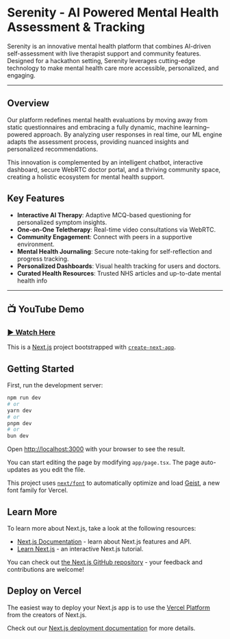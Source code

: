 # Serenity - AI Powered Mental Health Assessment & Tracking

Serenity is an innovative mental health platform that combines AI-driven self-assessment with live therapist support and community features. Designed for a hackathon setting, Serenity leverages cutting-edge technology to make mental health care more accessible, personalized, and engaging.

---

## **Overview**
Our platform redefines mental health evaluations by moving away from static questionnaires and embracing a fully dynamic, machine learning–powered approach. By analyzing user responses in real time, our ML engine adapts the assessment process, providing nuanced insights and personalized recommendations.  

This innovation is complemented by an intelligent chatbot, interactive dashboard, secure WebRTC doctor portal, and a thriving community space, creating a holistic ecosystem for mental health support.

## **Key Features**
- **Interactive AI Therapy**: Adaptive MCQ-based questioning for personalized symptom insights.  
- **One-on-One Teletherapy**: Real-time video consultations via WebRTC.  
- **Community Engagement**: Connect with peers in a supportive environment.  
- **Mental Health Journaling**: Secure note-taking for self-reflection and progress tracking.  
- **Personalized Dashboards**: Visual health tracking for users and doctors.  
- **Curated Health Resources**: Trusted NHS articles and up-to-date mental health info

---

## **📺 YouTube Demo**
### [▶ Watch Here](https://youtu.be/9AKtvtt0qPQ)


This is a [Next.js](https://nextjs.org) project bootstrapped with [`create-next-app`](https://nextjs.org/docs/app/api-reference/cli/create-next-app).

## Getting Started

First, run the development server:

```bash
npm run dev
# or
yarn dev
# or
pnpm dev
# or
bun dev
```

Open [http://localhost:3000](http://localhost:3000) with your browser to see the result.

You can start editing the page by modifying `app/page.tsx`. The page auto-updates as you edit the file.

This project uses [`next/font`](https://nextjs.org/docs/app/building-your-application/optimizing/fonts) to automatically optimize and load [Geist](https://vercel.com/font), a new font family for Vercel.

## Learn More

To learn more about Next.js, take a look at the following resources:

- [Next.js Documentation](https://nextjs.org/docs) - learn about Next.js features and API.
- [Learn Next.js](https://nextjs.org/learn) - an interactive Next.js tutorial.

You can check out [the Next.js GitHub repository](https://github.com/vercel/next.js) - your feedback and contributions are welcome!

## Deploy on Vercel

The easiest way to deploy your Next.js app is to use the [Vercel Platform](https://vercel.com/new?utm_medium=default-template&filter=next.js&utm_source=create-next-app&utm_campaign=create-next-app-readme) from the creators of Next.js.

Check out our [Next.js deployment documentation](https://nextjs.org/docs/app/building-your-application/deploying) for more details.
